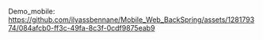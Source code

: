 Demo_mobile:
https://github.com/ilyassbennane/Mobile_Web_BackSpring/assets/128179374/084afcb0-ff3c-49fa-8c3f-0cdf9875eab9


